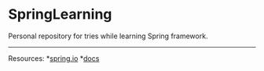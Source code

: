 # SpringLearning
Personal repository for tries while learning Spring framework.


------------------
Resources:
*[spring.io](https://spring.io/guides)
*[docs](http://docs.spring.io/spring/docs/current/spring-framework-reference/html)
